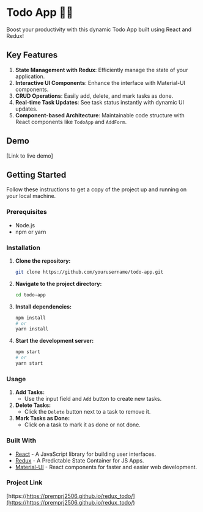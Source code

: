 # Todo App 📝🚀

Boost your productivity with this dynamic Todo App built using React and Redux!

## Key Features

1. **State Management with Redux**: Efficiently manage the state of your application.
2. **Interactive UI Components**: Enhance the interface with Material-UI components.
3. **CRUD Operations**: Easily add, delete, and mark tasks as done.
4. **Real-time Task Updates**: See task status instantly with dynamic UI updates.
5. **Component-based Architecture**: Maintainable code structure with React components like `TodoApp` and `AddForm`.

## Demo

[Link to live demo]

## Getting Started

Follow these instructions to get a copy of the project up and running on your local machine.

### Prerequisites

- Node.js
- npm or yarn

### Installation

1. **Clone the repository:**
   ```sh
   git clone https://github.com/yourusername/todo-app.git
   ```
2. **Navigate to the project directory:**
   ```sh
   cd todo-app
   ```
3. **Install dependencies:**
   ```sh
   npm install
   # or
   yarn install
   ```
4. **Start the development server:**
   ```sh
   npm start
   # or
   yarn start
   ```

### Usage

1. **Add Tasks:**
   - Use the input field and `Add` button to create new tasks.
2. **Delete Tasks:**
   - Click the `Delete` button next to a task to remove it.
3. **Mark Tasks as Done:**
   - Click on a task to mark it as done or not done.

### Built With

- [React](https://reactjs.org/) - A JavaScript library for building user interfaces.
- [Redux](https://redux.js.org/) - A Predictable State Container for JS Apps.
- [Material-UI](https://material-ui.com/) - React components for faster and easier web development.
  
### Project Link

[https://https://premprj2506.github.io/redux_todo/](https://https://premprj2506.github.io/redux_todo/)
